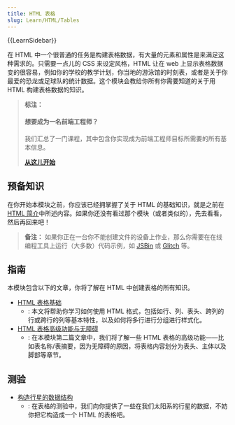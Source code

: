 ```yaml
---
title: HTML 表格
slug: Learn/HTML/Tables
---
```


{{LearnSidebar}}

在 HTML 中一个很普通的任务是构建表格数据，有大量的元素和属性是来满足这种需求的。只需要一点儿的 CSS 来设定风格，HTML 让在 web 上显示表格数据变的很容易，例如你的学校的教学计划，你当地的游泳馆的时刻表，或者是关于你最爱的恐龙或足球队的统计数据。这个模块会教给你所有你需要知道的关于用 HTML 构建表格数据的知识。

> **标注：**
>
> #### 想要成为一名前端工程师？
>
> 我们汇总了一门课程，其中包含你实现成为前端工程师目标所需要的所有基本信息。
>
> [**从这儿开始**](/zh-CN/docs/Learn/Front-end_web_developer)

## 预备知识

在你开始本模块之前，你应该已经拥掌握了关于 HTML 的基础知识，就是之前在[HTML 简介](/zh-CN/docs/learn/HTML/Introduction_to_HTML)中所述内容。如果你还没有看过那个模块（或者类似的），先去看看，然后再回来吧！

> **备注：** 如果你正在一台你不能创建文件的设备上作业，那么你需要在在线编程工具上运行（大多数）代码示例，如 [JSBin](http://jsbin.com/) 或 [Glitch](https://glitch.com/) 等。

## 指南

本模块包含以下的文章，你将了解在 HTML 中创建表格的所有知识。

- [HTML 表格基础](/zh-CN/docs/Learn/HTML/Tables/Basics)
  - : 本文将帮助你学习如何使用 HTML 格式，包括如行、列、表头、跨列的行或跨行的列等基本特性，以及如何将多行进行分组进行样式化。
- [HTML 表格高级功能与无障碍](/zh-CN/docs/Learn/HTML/Tables/Advanced)
  - : 在本模块第二篇文章中，我们将了解一些 HTML 表格的高级功能——比如表名称/表摘要，因为无障碍的原因，将表格内容划分为表头、主体以及脚部等章节。

## 测验

- [构造行星的数据结构](/zh-CN/docs/Learn/HTML/Tables/Structuring_planet_data)
  - : 在表格的测验中，我们向你提供了一些在我们太阳系的行星的数据，不妨你把它构造成一个 HTML 的表格吧。
